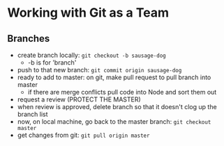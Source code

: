 # Working with Git as a Team

## Branches
- create branch locally: `git checkout -b sausage-dog`
  - -b is for 'branch'
- push to that new branch: `git commit origin sausage-dog`
- ready to add to master: on git, make pull request to pull branch into master
  - if there are merge conflicts pull code into Node and sort them out
- request a review (PROTECT THE MASTER)
- when review is approved, delete branch so that it doesn't clog up the branch list
- now, on local machine, go back to the master branch: `git checkout master`
- get changes from git: `git pull origin master`

